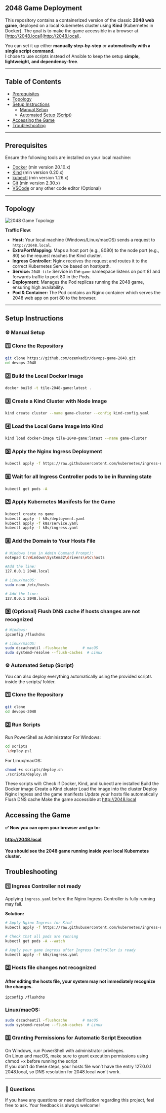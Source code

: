 ﻿﻿2048 Game Deployment
---
This repository contains a containerized version of the classic **2048 web game**, deployed on a local Kubernetes cluster using **Kind** (Kubernetes in Docker). The goal is to make the game accessible in a browser at [http://2048.local](http://2048.local).

You can set it up either **manually step-by-step** or **automatically with a single script command**.  
I chose to use scripts instead of Ansible to keep the setup **simple, lightweight, and dependency-free**.

---

## Table of Contents

- [Prerequisites](#prerequisites)
- [Topology](#topology)
- [Setup Instructions](#setup-instructions)
  - [Manual Setup](#manual-setup)
  - [Automated Setup (Script)](#automated-setup-script)
- [Accessing the Game](#accessing-the-game)
- [Troubleshooting](#troubleshooting)

---

## Prerequisites

Ensure the following tools are installed on your local machine:

- [Docker](https://www.docker.com/get-started) (min version 20.10.x)  
- [Kind](https://kind.sigs.k8s.io/) (min version 0.20.x)  
- [kubectl](https://kubernetes.io/docs/tasks/tools/) (min version 1.26.x)  
- [Git](https://git-scm.com/) (min version 2.30.x)  
- [VSCode](https://code.visualstudio.com/) or any other code editor (Optional)

---

## Topology

![2048 Game Topology](assets/topology.png)

**Traffic Flow:**

- **Host:** Your local machine (Windows/Linux/macOS) sends a request to `http://2048.local`.  
- **ExtraPortMapping:** Maps a host port (e.g., 8080) to the node port (e.g., 80) so the request reaches the Kind cluster.  
- **Ingress Controller:** Nginx receives the request and routes it to the correct Kubernetes Service based on host/path.  
- **Service:** `2048-tile` Service in the `game` namespace listens on port 81 and forwards traffic to port 80 in the Pods.  
- **Deployment:** Manages the Pod replicas running the 2048 game, ensuring high availability.  
- **Pod & Container:** The Pod contains an Nginx container which serves the 2048 web app on port 80 to the browser.  

---

## Setup Instructions

### ⚙️ Manual Setup

### 1️⃣ Clone the Repository

```bash
git clone https://github.com/ozenkadir/devops-game-2048.git
cd devops-2048
```

### 2️⃣ Build the Local Docker Image

```bash
docker build -t tile-2048-game:latest .
```

### 3️⃣ Create a Kind Cluster with Node Image
```bash
kind create cluster --name game-cluster --config kind-config.yaml
```

### 4️⃣ Load the Local Game Image into Kind
```bash
kind load docker-image tile-2048-game:latest --name game-cluster
```

### 5️⃣ Apply the Nginx Ingress Deployment
```bash
kubectl apply -f https://raw.githubusercontent.com/kubernetes/ingress-nginx/main/deploy/static/provider/kind/deploy.yaml
```

### 6️⃣ Wait for all Ingress Controller pods to be in Running state
```bash
kubectl get pods -A
```


### 7️⃣ Apply Kubernetes Manifests for the Game
```bash
kubectl create ns game
kubectl apply -f k8s/deployment.yaml
kubectl apply -f k8s/service.yaml
kubectl apply -f k8s/ingress.yaml
```

### 8️⃣ Add the Domain to Your Hosts File

```bash
# Windows (run in Admin Command Prompt):
notepad C:\Windows\System32\drivers\etc\hosts
```
```bash
#Add the line:
127.0.0.1 2048.local
```
```bash
# Linux/macOS:
sudo nano /etc/hosts
```
```bash
# Add the line:
127.0.0.1 2048.local
```
### 9️⃣ (Optional) Flush DNS cache if hosts changes are not recognized
```bash
# Windows:
ipconfig /flushdns
```
```bash
# Linux/macOS:
sudo dscacheutil -flushcache       # macOS
sudo systemd-resolve --flush-caches  # Linux
```

### ⚙️ Automated Setup (Script)
 You can also deploy everything automatically using the provided scripts inside the scripts/ folder.
### 1️⃣ Clone the Repository

```bash
git clone 
cd devops-2048
```

### 2️⃣ Run Scripts 
 Run PowerShell as Administrator
For Windows:
```bash
cd scripts
.\deploy.ps1
```

For Linux/macOS:
```bash
chmod +x scripts/deploy.sh
./scripts/deploy.sh
```
These scripts will:
Check if Docker, Kind, and kubectl are installed
Build the Docker image
Create a Kind cluster
Load the image into the cluster
Deploy Nginx Ingress and the game manifests
Update your hosts file automatically
Flush DNS cache
Make the game accessible at http://2048.local

## Accessing the Game
#### ✅ Now you can open your browser and go to: 
#### http://2048.local
#### You should see the 2048 game running inside your local Kubernetes cluster.


## Troubleshooting

### 1️⃣ Ingress Controller not ready
Applying `ingress.yaml` before the Nginx Ingress Controller is fully running may fail.

**Solution:**

```bash
# Apply Nginx Ingress for Kind
kubectl apply -f https://raw.githubusercontent.com/kubernetes/ingress-nginx/main/deploy/static/provider/kind/deploy.yaml

# Check that all pods are running
kubectl get pods -A --watch

# Apply your game ingress after Ingress Controller is ready
kubectl apply -f k8s/ingress.yaml
```

### 2️⃣ Hosts file changes not recognized
#### After editing the hosts file, your system may not immediately recognize the changes.
```bash
ipconfig /flushdns
```

### Linux/macOS:
```bash
sudo dscacheutil -flushcache       # macOS
sudo systemd-resolve --flush-caches  # Linux

```

### 3️⃣ Granting Permissions for Automatic Script Execution
On Windows, run PowerShell with administrator privileges.  
On Linux and macOS, make sure to grant execution permissions using chmod +x before running the script  
If you don’t do these steps, your hosts file won’t have the entry 127.0.0.1 2048.local, so DNS resolution for 2048.local won’t work.

---

### 💬 Questions

If you have any questions or need clarification regarding this project, feel free to ask. Your feedback is always welcome!



